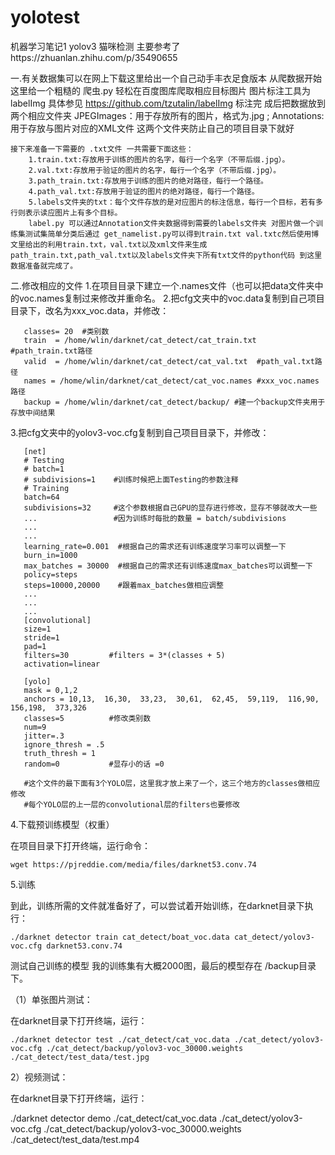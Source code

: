# yolotest
机器学习笔记1 yolov3 猫咪检测 主要参考了https://zhuanlan.zhihu.com/p/35490655
   
   
一.有关数据集可以在网上下载这里给出一个自己动手丰衣足食版本 从爬数据开始
   这里给一个粗糙的 爬虫.py 轻松在百度图库爬取相应目标图片 图片标注工具为 labelImg 具体参见 https://github.com/tzutalin/labelImg  标注完        成后把数据放到两个相应文件夹 JPEGImages：用于存放所有的图片，格式为.jpg ; Annotations:用于存放与图片对应的XML文件 这两个文件夹防止自己的项目目录下就好

    接下来准备一下需要的 .txt文件 一共需要下面这些：
        1.train.txt:存放用于训练的图片的名字，每行一个名字（不带后缀.jpg）。
        2.val.txt:存放用于验证的图片的名字，每行一个名字（不带后缀.jpg）。
        3.path_train.txt:存放用于训练的图片的绝对路径，每行一个路径。
        4.path_val.txt:存放用于验证的图片的绝对路径，每行一个路径。
        5.labels文件夹的txt：每个文件存放的是对应图片的标注信息，每行一个目标，若有多行则表示读应图片上有多个目标。
        label.py 可以通过Annotation文件夹数据得到需要的labels文件夹 对图片做一个训练集测试集简单分类后通过 get_namelist.py可以得到train.txt val.txtc然后使用博文里给出的利用train.txt，val.txt以及xml文件来生成path_train.txt,path_val.txt以及labels文件夹下所有txt文件的python代码 到这里数据准备就完成了。

二.修改相应的文件
   1.在项目目录下建立一个.names文件（也可以把data文件夹中的voc.names复制过来修改并重命名。
   2.把cfg文夹中的voc.data复制到自己项目目录下，改名为xxx_voc.data，并修改：

       classes= 20  #类别数
       train  = /home/wlin/darknet/cat_detect/cat_train.txt #path_train.txt路径
       valid  = /home/wlin/darknet/cat_detect/cat_val.txt  #path_val.txt路径
       names = /home/wlin/darknet/cat_detect/cat_voc.names #xxx_voc.names路径
       backup = /home/wlin/darknet/cat_detect/backup/ #建一个backup文件夹用于存放中间结果

   3.把cfg文夹中的yolov3-voc.cfg复制到自己项目目录下，并修改：

       [net]
       # Testing
       # batch=1
       # subdivisions=1    #训练时候把上面Testing的参数注释
       # Training
       batch=64
       subdivisions=32     #这个参数根据自己GPU的显存进行修改，显存不够就改大一些
       ...                 #因为训练时每批的数量 = batch/subdivisions
       ...
       ...
       learning_rate=0.001  #根据自己的需求还有训练速度学习率可以调整一下
       burn_in=1000
       max_batches = 30000  #根据自己的需求还有训练速度max_batches可以调整一下
       policy=steps
       steps=10000,20000    #跟着max_batches做相应调整
       ...
       ...
       ...
       [convolutional]
       size=1
       stride=1
       pad=1
       filters=30         #filters = 3*(classes + 5)
       activation=linear

       [yolo]
       mask = 0,1,2
       anchors = 10,13,  16,30,  33,23,  30,61,  62,45,  59,119,  116,90,  156,198,  373,326
       classes=5          #修改类别数
       num=9
       jitter=.3
       ignore_thresh = .5
       truth_thresh = 1
       random=0           #显存小的话 =0

       #这个文件的最下面有3个YOLO层，这里我才放上来了一个，这三个地方的classes做相应修改
       #每个YOLO层的上一层的convolutional层的filters也要修改

4.下载预训练模型（权重）

在项目目录下打开终端，运行命令：

    wget https://pjreddie.com/media/files/darknet53.conv.74
5.训练

到此，训练所需的文件就准备好了，可以尝试着开始训练，在darknet目录下执行：

    ./darknet detector train cat_detect/boat_voc.data cat_detect/yolov3-voc.cfg darknet53.conv.74 
    
测试自己训练的模型
我的训练集有大概2000图，最后的模型存在 /backup目录下。

（1）单张图片测试：

在darknet目录下打开终端，运行：

    ./darknet detector test ./cat_detect/cat_voc.data ./cat_detect/yolov3-voc.cfg ./cat_detect/backup/yolov3-voc_30000.weights ./cat_detect/test_data/test.jpg

2）视频测试：

在darknet目录下打开终端，运行：

./darknet detector demo ./cat_detect/cat_voc.data ./cat_detect/yolov3-voc.cfg ./cat_detect/backup/yolov3-voc_30000.weights ./cat_detect/test_data/test.mp4

